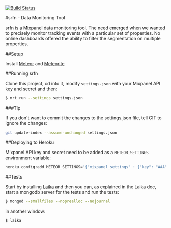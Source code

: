 [![Build Status](https://travis-ci.org/errows/srfn.png?branch=master)](https://travis-ci.org/errows/srfn)

#srfn - Data Monitoring Tool

srfn is a Mixpanel data monitoring tool. The need emerged when we wanted to precisely monitor tracking events with a particular set of properties. No online dashboards offered the ability to filter the segmentation on multiple properties.

##Setup

Install [Meteor](http://meteor.com) and [Meteorite](https://github.com/oortcloud/meteorite)

##Running srfn

Clone this project, cd into it, modify ```settings.json``` with your Mixpanel API key and secret and then:

``` sh
$ mrt run --settings settings.json
```

###Tip

If you don't want to commit the changes to the settings.json file, tell GIT to ignore the changes:

``` sh
git update-index --assume-unchanged settings.json
```

##Deploying to Heroku

Mixpanel API key and secret need to be added as a ```METEOR_SETTINGS``` environment variable:

``` sh
heroku config:add METEOR_SETTINGS='{"mixpanel_settings" : {"key": "AAA","secret": "BBB"}}'
```

##Tests

Start by installing [Laika](http://arunoda.github.io/laika/) and then you can, as explained in the Laika doc, start a mongodb server for the tests and run the tests:

``` sh
$ mongod --smallfiles --noprealloc --nojournal
```

in another window:

``` sh
$ laika
```
